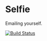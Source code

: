 # Selfie
Emailing yourself.

[![Build Status](https://travis-ci.org/thelac/selfie.svg?branch=dev)](https://travis-ci.org/thelac/selfie)